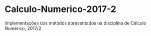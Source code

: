 # Calculo-Numerico-2017-2

Implementações dos métodos apresentados na disciplina de Cálculo Numérico, 2017/2.
